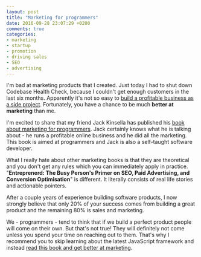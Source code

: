 ```yaml
---
layout: post
title: "Marketing for programmers"
date: 2016-09-28 23:07:29 +0200
comments: true
categories:
- marketing
- startup
- promotion
- driving sales
- SEO
- advertising
---
```


I'm bad at marketing products that I created. Just today I had to shut down Codebase Health Check, because I couldn't get enough customers in the last six months. Apparently it's not so easy to [build a profitable business as a side project](https://abot.app/blog/profitable-slack-bot-rails). Fortunately, you have a chance to be much **better at marketing** than me.

<!-- more -->

I'm excited to share that my friend Jack Kinsella has published his [book about marketing for programmers](https://www.jackkinsella.ie/books/entreprenerd/marketing_for_programmers). Jack certainly knows what he is talking about - he runs a profitable online business and he did all the marketing. This book is aimed at programmers and Jack is also a self-taught software developer.

What I really hate about other marketing books is that they are theoretical and you don't get any rules which you can immediately apply in practice. "**Entreprenerd: The Busy Person's Primer on SEO, Paid Advertising, and Conversion Optimisation**" is different. It literally consists of real life stories and actionable pointers.

After a couple years of experience building software products, I now strongly believe that only 20% of your success comes from building a great product and the remaining 80% is sales and marketing.

We - programmers - tend to think that if we build a perfect product people will come on their own. But that's not true! They will definitely not come unless you spend your time on reaching out to them. That's why I recommend you to skip learning about the latest JavaScript framework and instead [read this book and get better at marketing](https://www.jackkinsella.ie/books/entreprenerd/marketing_for_programmers).
